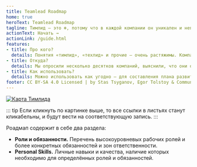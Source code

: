 ```yaml
---
title: Teamlead Roadmap
home: true
heroText: Teamlead Roadmap
tagline: Тимлид – это ❄️, потому что в каждой компании он уникален и неповторим.
actionText: Начать →
actionLink: /guide.html
features:
- title: Про кого?
  details: Понятия «тимлид», «техлид» и прочие – очень растяжимы. Компании решают разные задачи, у этих ролей разные ответственности. Поэтому и ❄️, роадмап — для всех.
- title: Откуда?
  details: Мы опросили несколько десятков компаний, выяснили, что они ожидают от тимлидов и как строят с ними свою работу. Так у нас получилась единая модель компетенций тимлида.
- title: Как использовать?
  details: Можно использовать как угодно – для составления плана развития, для формирования должностных инструкций, для составления вакансий или проведения собеседований. Выделите нужные ветви – и вперёд.
footer: CC BY-SA 4.0 Licensed | by Stas Tsyganov, Egor Tolstoy & Community
---
```


[![Карта Тимлида](/roadmap.svg)](/roadmap.svg)

::: tip
Если кликнуть по картинке выше, то все ссылки в листьях станут кликабельны, и будут вести на соответствующую запись.
:::

Роадмап содержит в себе два раздела:
- **Роли и обязанности.** Перечень высокоуровневых рабочих ролей и более конкретных обязанностей и зон ответственности.
- **Personal Skills.** Личные навыки и качества, наличие которых необходимо для определённых ролей и обязанностей.
